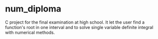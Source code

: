 num_diploma
===========

C project for the final examination at high school. It let the user find a function's root in one interval and to solve single variable definite integral with numerical methods.
